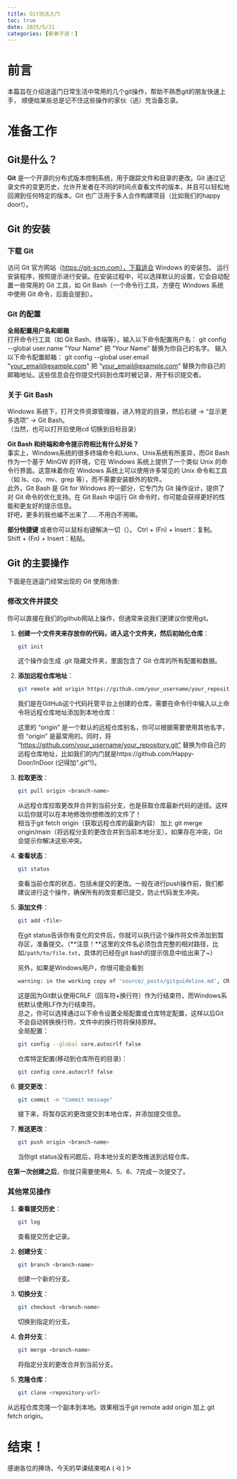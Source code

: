 ```yaml
---
title: Git功法入门
toc: true
date: 2025/5/21 
categories: [新弟子进！]
---
```


# 前言

本篇旨在介绍逍遥门日常生活中常用的几个git操作，帮助不熟悉git的朋友快速上手，
顺便给某些总是记不住这些操作的家伙（逃）充当备忘录。

# 准备工作

## Git是什么？

**Git** 是一个开源的分布式版本控制系统，用于跟踪文件和目录的更改。Git 通过记录文件的变更历史，允许开发者在不同的时间点查看文件的版本，并且可以轻松地回溯到任何特定的版本。Git 也广泛用于多人合作构建项目（比如我们的happy door!）。

## Git 的安装

### 下载 Git
访问 Git 官方网站（https://git-scm.com），下载适合 Windows 的安装包。
运行安装程序，按照提示进行安装。在安装过程中，可以选择默认的设置，它会自动配置一些常用的 Git 工具，如 Git Bash（一个命令行工具，方便在 Windows 系统中使用 Git 命令，后面会提到）。

### Git 的配置

**全局配置用户名和邮箱**  
打开命令行工具（如 Git Bash、终端等），输入以下命令配置用户名：
git config --global user.name "Your Name"
把 “Your Name” 替换为你自己的名字。
输入以下命令配置邮箱：
git config --global user.email "your_email@example.com"
把 “your_email@example.com” 替换为你自己的邮箱地址。这些信息会在你提交代码到仓库时被记录，用于标识提交者。

### 关于 Git Bash 
Windows 系统下，打开文件资源管理器，进入特定的目录，然后右键 → “显示更多选项” → Git Bash。<br>
（当然，也可以打开后使用cd 切换到目标目录）

**Git Bash 和终端和命令提示符相比有什么好处？**<br>
事实上，Windows系统的很多终端命令和Liunx、Unix系统有所差异，而Git Bash 作为一个基于 MinGW 的环境，它在 Windows 系统上提供了一个类似 Unix 的命令行界面。这意味着你在 Windows 系统上可以使用许多常见的 Unix 命令和工具（如 ls、cp、mv、grep 等），而不需要安装额外的软件。<br>
此外，Git Bash 是 Git for Windows 的一部分，它专门为 Git 操作设计，提供了对 Git 命令的优化支持。在 Git Bash 中运行 Git 命令时，你可能会获得更好的性能和更友好的提示信息。<br>
好吧，更多的我也编不出来了......不用白不用嘛。

**部分快捷键**
或者你可以鼠标右键解决一切（）。
Ctrl + (Fn) + Insert：复制。
Shift + (Fn) + Insert：粘贴。

## Git 的主要操作

下面是在逍遥门经常出现的 Git 使用场景:

### 修改文件并提交

你可以直接在我们的github网站上操作，但通常来说我们更建议你使用git。

1. **创建一个文件夹来存放你的代码，进入这个文件夹，然后初始化仓库**：
   ```bash
   git init
   ```
   这个操作会生成 .git 隐藏文件夹，里面包含了 Git 仓库的所有配置和数据。

2. **添加远程仓库地址**：
   ```bash
   git remote add origin https://github.com/your_username/your_repository.git
   ```
   我们是在GitHub这个代码托管平台上创建的仓库，需要在命令行中输入以上命令将远程仓库地址添加到本地仓库：

   这里的 “origin” 是一个默认的远程仓库别名，你可以根据需要使用其他名字，但 “origin” 是最常用的。同时，将 “https://github.com/your_username/your_repository.git” 替换为你自己的远程仓库地址，比如我们的内门就是https://github.com/Happy-Door/InDoor (记得加“.git”!)。

3. **拉取更改**：
    ```bash
    git pull origin <branch-name>
    ```
   从远程仓库拉取更改并合并到当前分支，也是获取仓库最新代码的途径。这样以后你就可以在本地修改你想修改的文件了！<br>
   相当于git fetch origin（获取远程仓库的最新内容） 加上 git merge origin/main（将远程分支的更改合并到当前本地分支）。如果存在冲突，Git 会提示你解决这些冲突。


4. **查看状态**：
   ```bash
   git status
   ```
   查看当前仓库的状态，包括未提交的更改。一般在进行push操作前，我们都建议进行这个操作，确保所有的改变都已提交，防止代码发生冲突。

5. **添加文件**：
   ```bash
   git add <file>
   ```
   在git status告诉你有变化的文件后，你就可以执行这个操作将文件添加到暂存区，准备提交。（**注意！**这里的文件名必须包含完整的相对路径，比如`/path/to/file.txt`，具体的已经在git bash的提示信息中给出来了~）

   另外，如果是Windows用户，你很可能会看到
   ```bash
   warning: in the working copy of 'source/_posts/gitguideline.md', CRLF will be replaced by LF the next time Git touches it
   ```
   这是因为Git默认使用CRLF（回车符+换行符）作为行结束符，而Windows系统默认使用LF作为行结束符。<br>
   总之，你可以选择通过以下命令设置全局配置或仓库特定配置，这样以后Git不会自动转换换行符，文件中的换行符将保持原样。<br>
   全局配置：
   ```bash
   git config --global core.autocrlf false
   ```
   仓库特定配置(移动到仓库所在的目录)：
   ```bash
   git config core.autocrlf false
   ```


6. **提交更改**：
   ```bash
   git commit -m "Commit message"
   ```
   接下来，将暂存区的更改提交到本地仓库，并添加提交信息。

7. **推送更改**：
    ```bash
    git push origin <branch-name>
    ```
   当你git status没有问题后，将本地分支的更改推送到远程仓库。

**在第一次创建之后**，你就只需要使用4、5、6、7完成一次提交了。

### 其他常见操作

1. **查看提交历史**：
   ```bash
   git log
   ```
   查看提交历史记录。

2. **创建分支**：
   ```bash
   git branch <branch-name>
   ```
   创建一个新的分支。

3. **切换分支**：
   ```bash
   git checkout <branch-name>
   ```
   切换到指定的分支。

4. **合并分支**：
   ```bash
   git merge <branch-name>
   ```
   将指定分支的更改合并到当前分支。

5. **克隆仓库**：
   ```bash
   git clone <repository-url>
   ```
从远程仓库克隆一个副本到本地。效果相当于git remote add origin <url> 加上 git fetch origin。

# 结束！
感谢各位的捧场，今天的早课结束啦ᕕ ( ᐛ ) ᕗ